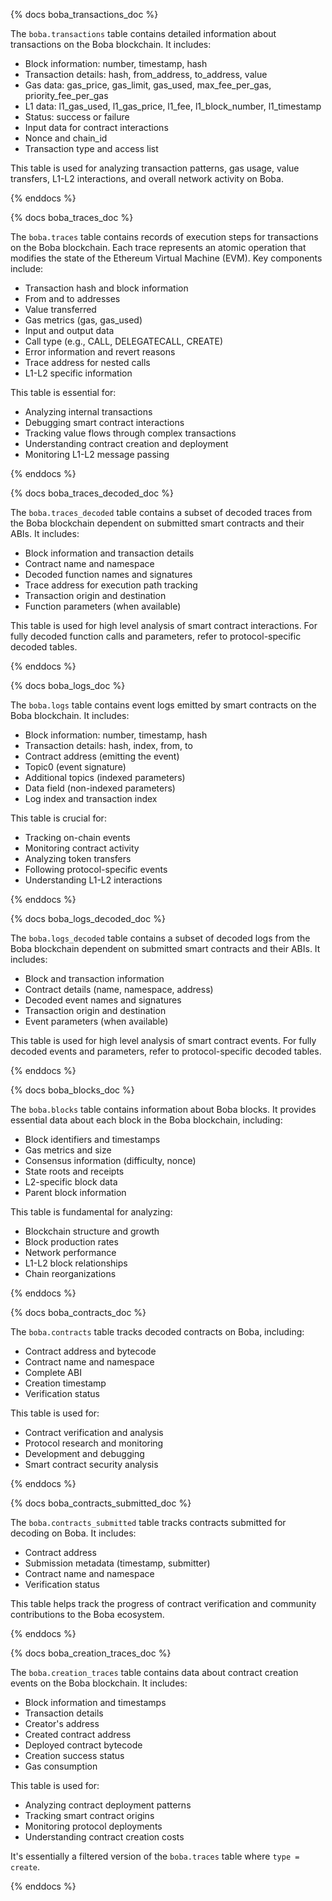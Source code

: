 {% docs boba_transactions_doc %}

The `boba.transactions` table contains detailed information about transactions on the Boba blockchain. It includes:

- Block information: number, timestamp, hash
- Transaction details: hash, from_address, to_address, value
- Gas data: gas_price, gas_limit, gas_used, max_fee_per_gas, priority_fee_per_gas
- L1 data: l1_gas_used, l1_gas_price, l1_fee, l1_block_number, l1_timestamp
- Status: success or failure
- Input data for contract interactions
- Nonce and chain_id
- Transaction type and access list

This table is used for analyzing transaction patterns, gas usage, value transfers, L1-L2 interactions, and overall network activity on Boba.

{% enddocs %}

{% docs boba_traces_doc %}

The `boba.traces` table contains records of execution steps for transactions on the Boba blockchain. Each trace represents an atomic operation that modifies the state of the Ethereum Virtual Machine (EVM). Key components include:

- Transaction hash and block information
- From and to addresses
- Value transferred
- Gas metrics (gas, gas_used)
- Input and output data
- Call type (e.g., CALL, DELEGATECALL, CREATE)
- Error information and revert reasons
- Trace address for nested calls
- L1-L2 specific information

This table is essential for:
- Analyzing internal transactions
- Debugging smart contract interactions
- Tracking value flows through complex transactions
- Understanding contract creation and deployment
- Monitoring L1-L2 message passing

{% enddocs %}

{% docs boba_traces_decoded_doc %}

The `boba.traces_decoded` table contains a subset of decoded traces from the Boba blockchain dependent on submitted smart contracts and their ABIs. It includes:

- Block information and transaction details
- Contract name and namespace
- Decoded function names and signatures
- Trace address for execution path tracking
- Transaction origin and destination
- Function parameters (when available)

This table is used for high level analysis of smart contract interactions. For fully decoded function calls and parameters, refer to protocol-specific decoded tables.

{% enddocs %}

{% docs boba_logs_doc %}

The `boba.logs` table contains event logs emitted by smart contracts on the Boba blockchain. It includes:

- Block information: number, timestamp, hash
- Transaction details: hash, index, from, to
- Contract address (emitting the event)
- Topic0 (event signature)
- Additional topics (indexed parameters)
- Data field (non-indexed parameters)
- Log index and transaction index

This table is crucial for:
- Tracking on-chain events
- Monitoring contract activity
- Analyzing token transfers
- Following protocol-specific events
- Understanding L1-L2 interactions

{% enddocs %}

{% docs boba_logs_decoded_doc %}

The `boba.logs_decoded` table contains a subset of decoded logs from the Boba blockchain dependent on submitted smart contracts and their ABIs. It includes:

- Block and transaction information
- Contract details (name, namespace, address)
- Decoded event names and signatures
- Transaction origin and destination
- Event parameters (when available)

This table is used for high level analysis of smart contract events. For fully decoded events and parameters, refer to protocol-specific decoded tables.

{% enddocs %}

{% docs boba_blocks_doc %}

The `boba.blocks` table contains information about Boba blocks. It provides essential data about each block in the Boba blockchain, including:

- Block identifiers and timestamps
- Gas metrics and size
- Consensus information (difficulty, nonce)
- State roots and receipts
- L2-specific block data
- Parent block information

This table is fundamental for analyzing:
- Blockchain structure and growth
- Block production rates
- Network performance
- L1-L2 block relationships
- Chain reorganizations

{% enddocs %}

{% docs boba_contracts_doc %}

The `boba.contracts` table tracks decoded contracts on Boba, including:

- Contract address and bytecode
- Contract name and namespace
- Complete ABI
- Creation timestamp
- Verification status

This table is used for:
- Contract verification and analysis
- Protocol research and monitoring
- Development and debugging
- Smart contract security analysis

{% enddocs %}

{% docs boba_contracts_submitted_doc %}

The `boba.contracts_submitted` table tracks contracts submitted for decoding on Boba. It includes:

- Contract address
- Submission metadata (timestamp, submitter)
- Contract name and namespace
- Verification status

This table helps track the progress of contract verification and community contributions to the Boba ecosystem.

{% enddocs %}

{% docs boba_creation_traces_doc %}

The `boba.creation_traces` table contains data about contract creation events on the Boba blockchain. It includes:

- Block information and timestamps
- Transaction details
- Creator's address
- Created contract address
- Deployed contract bytecode
- Creation success status
- Gas consumption

This table is used for:
- Analyzing contract deployment patterns
- Tracking smart contract origins
- Monitoring protocol deployments
- Understanding contract creation costs

It's essentially a filtered version of the `boba.traces` table where `type = create`.

{% enddocs %}

